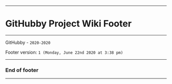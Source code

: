 
***

# GitHubby Project Wiki Footer

***

GitHubby - `2020-2020`

Footer version: `1 (Monday, June 22nd 2020 at 3:38 pm)`

***

### End of footer

***
